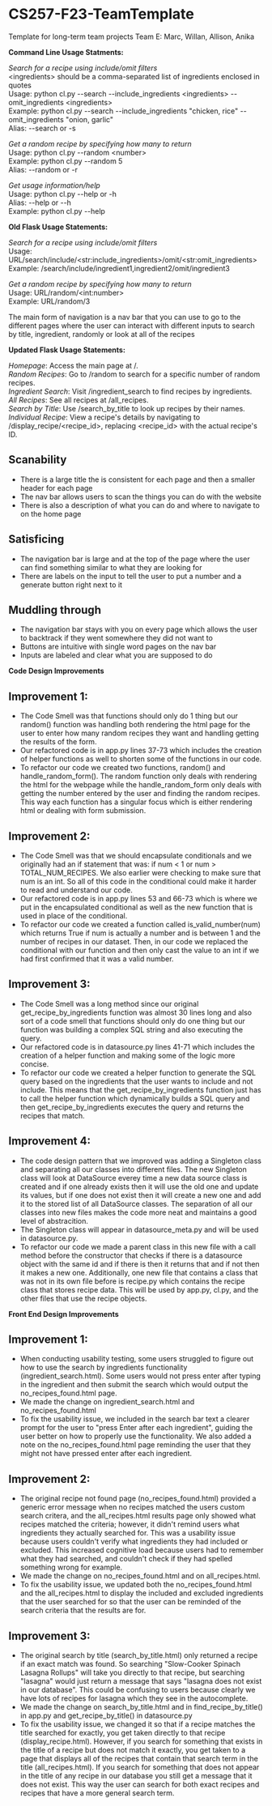 # CS257-F23-TeamTemplate
Template for long-term team projects
Team E: Marc, Willan, Allison, Anika 

**Command Line Usage Statments:**  

_Search for a recipe using include/omit filters_  
\<ingredients> should be a comma-separated list of ingredients enclosed in quotes  
Usage: python cl.py --search --include_ingredients \<ingredients> --omit_ingredients \<ingredients>  
Example: python cl.py --search --include_ingredients "chicken, rice" --omit_ingredients "onion, garlic"  
Alias: --search or -s  

_Get a random recipe by specifying how many to return_  
Usage: python cl.py --random \<number>  
Example: python cl.py --random 5  
Alias: --random or -r


_Get usage information/help_  
Usage: python cl.py --help or -h  
Alias: --help or --h  
Example: python cl.py --help  

**Old Flask Usage Statements:**

_Search for a recipe using include/omit filters_  
Usage: URL/search/include/\<str:include_ingredients>/omit/\<str:omit_ingredients>  
Example: /search/include/ingredient1,ingredient2/omit/ingredient3  

_Get a random recipe by specifying how many to return_  
Usage: URL/random/\<int:number>  
Example: URL/random/3  

The main form of navigation is a nav bar that you can use to go to the different pages where the user can interact with different inputs to search by title, ingredient, randomly or look at all of the recipes

**Updated Flask Usage Statements:**    

_Homepage_: Access the main page at /.  
_Random Recipes_: Go to /random to search for a specific number of random recipes.  
_Ingredient Search_: Visit /ingredient_search to find recipes by ingredients.  
_All Recipes_: See all recipes at /all_recipes.  
_Search by Title_: Use /search_by_title to look up recipes by their names.  
_Individual Recipe_: View a recipe's details by navigating to /display_recipe/<recipe_id>, replacing <recipe_id> with the actual recipe's ID.  

## Scanability
- There is a large title the is consistent for each page and then a smaller header for each page
- The nav bar allows users to scan the things you can do with the website
- There is also a description of what you can do and where to navigate to on the home page
## Satisficing
- The navigation bar is large and at the top of the page where the user can find something similar to what they
are looking for
- There are labels on the input to tell the user to put a number and a generate button right next to it
## Muddling through
- The navigation bar stays with you on every page which allows the user to backtrack if they went somewhere they did not want to
- Buttons are intuitive with single word pages on the nav bar
- Inputs are labeled and clear what you are supposed to do

**Code Design Improvements**

## Improvement 1: 
- The Code Smell was that functions should only do 1 thing but our random() function was handling both rendering the html page for the user to enter how many random recipes they want and handling getting the results of the form. 
- Our refactored code is in app.py lines 37-73 which includes the creation of helper functions as well to shorten some of the functions in our code.
- To refactor our code we created two functions, random() and handle_random_form(). The random function only deals with rendering the html for the webpage while the handle_random_form only deals with getting the number entered by the user and finding the random recipes. This way each function has a singular focus which is either rendering html or dealing with form submission.

## Improvement 2: 
- The Code Smell was that we should encapsulate conditionals and we originally had an if statement that was: if num < 1 or num > TOTAL_NUM_RECIPES. We also earlier were checking to make sure that num is an int. So all of this code in the conditional could make it harder to read and understand our code.
- Our refactored code is in app.py lines 53 and 66-73 which is where we put in the encapsulated conditional as well as the new function that is used in place of the conditional.
- To refactor our code we created a function called is_valid_number(num) which returns True if num is actually a number and is between 1 and the number of recipes in our dataset. Then, in our code we replaced the conditional with our function and then only cast the value to an int if we had first confirmed that it was a valid number. 

## Improvement 3: 
- The Code Smell was a long method since our original get_recipe_by_ingredients function was almost 30 lines long and also sort of a code smell that functions should only do one thing but our function was building a complex SQL string and also executing the query. 
- Our refactored code is in datasource.py lines 41-71 which includes the creation of a helper function and making some of the logic more concise.
- To refactor our code we created a helper function to generate the SQL query based on the ingredients that the user wants to include and not include. This means that the get_recipe_by_ingredients function just has to call the helper function which dynamically builds a SQL query and then get_recipe_by_ingredients executes the query and returns the recipes that match. 

## Improvement 4:
- The code design pattern that we improved was adding a Singleton class and separating all our classes into different files. The new Singleton class will look at DataSource everey time a new data source class is created and if one already exists then it will use the old one and update its values, but if one does not exist then it will create a new one and add it to the stored list of all DataSource classes. The separation of all our classes into new files makes the code more neat and maintains a good level of abstracition. 
- The Singleton class will appear in datasource_meta.py and will be used in datasource.py. 
- To refactor our code we made a parent class in this new file with a call method before the constructor that checks if there is a datasource object with the same id and if there is then it returns that and if not then it makes a new one. Additionally, one new file that contains a class that was not in its own file before is recipe.py which contains the recipe class that stores recipe data. This will be used by app.py, cl.py, and the other files that use the recipe objects. 


**Front End Design Improvements**

## Improvement 1:
- When conducting usability testing, some users struggled to figure out how to use the search by ingredients functionality (ingredient_search.html). Some users would not press enter after typing in the ingredient and then submit the search which would output the no_recipes_found.html page. 
- We made the change on ingredient_search.html and no_recipes_found.html
- To fix the usability issue, we included in the search bar text a clearer prompt for the user to "press Enter after each ingredient", guiding the user better on how to properly use the functionality. We also added a note on the no_recipes_found.html page reminding the user that they might not have pressed enter after each ingredient.

## Improvement 2:
- The original recipe not found page (no_recipes_found.html) provided a generic error message when no recipes matched the users custom search critera, and the all_recipes.html results page only showed what recipes matched the criteria; however, it didn't remind users what ingredients they actually searched for. This was a usability issue because users couldn't verify what ingredients they had included or excluded. This increased cognitive load because users had to remember what they had searched, and couldn't check if they had spelled something wrong for example.
- We made the change on no_recipes_found.html and on all_recipes.html.
- To fix the usability issue, we updated both the no_recipes_found.html and the all_recipes.html to display the included and excluded ingredients that the user searched for so that the user can be reminded of the search criteria that the results are for.

## Improvement 3: 
- The original search by title (search_by_title.html) only returned a recipe if an exact match was found. So searching "Slow-Cooker Spinach Lasagna Rollups" will take you directly to that recipe, but searching "lasagna" would just return a message that says "lasagna does not exist in our database". This could be confusing to users because clearly we have lots of recipes for lasagna which they see in the autocomplete. 
- We made the change on search_by_title.html and in find_recipe_by_title() in app.py and get_recipe_by_title() in datasource.py
- To fix the usability issue, we changed it so that if a recipe matches the title searched for exactly, you get taken directly to that recipe (display_recipe.html). However, if you search for something that exists in the title of a recipe but does not match it exactly, you get taken to a page that displays all of the recipes that contain that search term in the title (all_recipes.html). If you search for something that does not appear in the title of any recipe in our database you still get a message that it does not exist. This way the user can search for both exact recipes and recipes that have a more general search term.
